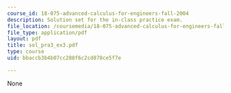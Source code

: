 ```yaml
---
course_id: 18-075-advanced-calculus-for-engineers-fall-2004
description: Solution set for the in-class practice exam.
file_location: /coursemedia/18-075-advanced-calculus-for-engineers-fall-2004/bbaccb3b4b07cc288f6c2cd878ce5f7e_sol_pra3_ex3.pdf
file_type: application/pdf
layout: pdf
title: sol_pra3_ex3.pdf
type: course
uid: bbaccb3b4b07cc288f6c2cd878ce5f7e

---
```

None